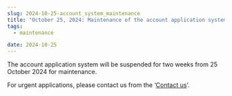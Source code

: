 ```yaml
---
slug: 2024-10-25-account_system_maintenance
title: "October 25, 2024: Maintenance of the account application system"
tags:
  - maintenance

date: 2024-10-25
---
```


<!-- truncate -->

The account application system will be suspended for two weeks from 25 October 2024 for maintenance.

For urgent applications, please contact us from the ‘[Contact us](/application/reference)’.
